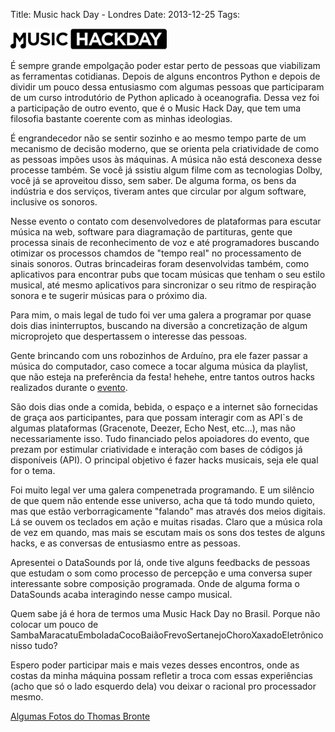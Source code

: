 Title: Music hack Day - Londres
Date: 2013-12-25
Tags:

![Music Hack Day - London 2013](images/mhd.png)


É sempre grande empolgação poder estar perto de pessoas que viabilizam as ferramentas cotidianas. Depois de alguns encontros Python e depois de dividir um pouco dessa entusiasmo com algumas pessoas que participaram de um curso introdutório de Python aplicado à oceanografia. Dessa vez foi a participação de outro evento, que é o Music Hack Day, que tem uma filosofia bastante coerente com as minhas ideologias. 


É engrandecedor não se sentir sozinho e ao mesmo tempo parte de um mecanismo de decisão moderno, que se orienta pela criatividade de como as pessoas impões usos às máquinas. A música não está desconexa desse processe também. Se você já ssistiu algum filme com as tecnologias Dolby, você já se aproveitou disso, sem saber. De alguma forma, os bens da indústria e dos serviços, tiveram antes que circular por algum software, inclusive os sonoros.

Nesse evento o contato com desenvolvedores de plataformas para escutar música na web, software para diagramação de partituras, gente que processa sinais de reconhecimento de voz e até programadores buscando otimizar os processos chamdos de "tempo real" no processamento de sinais sonoros. Outras brincadeiras foram desenvolvidas também, como aplicativos para encontrar pubs que tocam músicas que tenham o seu estilo musical, até mesmo aplicativos para sincronizar o seu ritmo de respiração sonora e te sugerir músicas para o próximo dia.

Para mim, o mais legal de tudo foi ver uma galera  a programar por quase dois dias ininterruptos, buscando na diversão a concretização de algum microprojeto que despertassem o interesse das pessoas.

Gente brincando com uns robozinhos de Arduíno, pra ele fazer passar a música do computador, caso comece a tocar alguma música da playlist, que não esteja na preferência da festa! hehehe, entre tantos outros hacks realizados durante o [evento](https://www.hackerleague.org/hackathons/music-hack-day-london-2013/hacks).

São dois dias onde a comida, bebida, o espaço e a internet são fornecidas de graça aos participantes, para que possam interagir com as API`s de algumas plataformas (Gracenote, Deezer, Echo Nest, etc...), mas não necessariamente isso. Tudo financiado pelos apoiadores do evento, que prezam por estimular criatividade e interação com bases de códigos já disponíveis (API). O principal objetivo é fazer hacks musicais, seja ele qual for o tema.

Foi muito legal ver uma galera compenetrada programando. E um silêncio de que quem não entende esse universo, acha que tá todo mundo quieto, mas que estão verborragicamente "falando" mas através dos meios digitais. Lá se ouvem os teclados em ação e muitas risadas. Claro que a música rola de vez em quando, mas mais se escutam mais os sons dos testes de alguns hacks, e as conversas de entusiasmo entre as pessoas.

Apresentei o DataSounds por lá, onde tive alguns feedbacks de pessoas que estudam o som como processo de percepção e uma conversa super interessante sobre composição programada. Onde de alguma forma o DataSounds acaba interagindo nesse campo musical.

Quem sabe já é hora de termos uma Music Hack Day no Brasil. Porque não colocar um pouco de SambaMaracatuEmboladaCocoBaiãoFrevoSertanejoChoroXaxadoEletrônico nisso tudo?

Espero poder participar mais e mais vezes desses encontros, onde as costas da minha máquina possam refletir a troca com essas experiências (acho que só o lado esquerdo dela) vou deixar o racional pro processador mesmo.

[Algumas Fotos do Thomas Bronte](http://www.flickr.com/photos/thomasbonte/sets/72157638480162185/)
